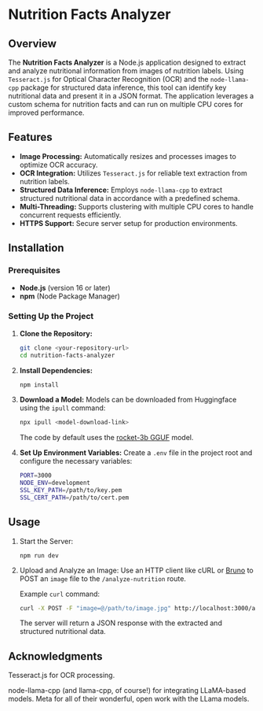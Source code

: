 # Nutrition Facts Analyzer

## Overview

The **Nutrition Facts Analyzer** is a Node.js application designed to extract and analyze nutritional information from images of nutrition labels. Using `Tesseract.js` for Optical Character Recognition (OCR) and the `node-llama-cpp` package for structured data inference, this tool can identify key nutritional data and present it in a JSON format. The application leverages a custom schema for nutrition facts and can run on multiple CPU cores for improved performance.

## Features

- **Image Processing:** Automatically resizes and processes images to optimize OCR accuracy.
- **OCR Integration:** Utilizes `Tesseract.js` for reliable text extraction from nutrition labels.
- **Structured Data Inference:** Employs `node-llama-cpp` to extract structured nutritional data in accordance with a predefined schema.
- **Multi-Threading:** Supports clustering with multiple CPU cores to handle concurrent requests efficiently.
- **HTTPS Support:** Secure server setup for production environments.

## Installation

### Prerequisites

- **Node.js** (version 16 or later)
- **npm** (Node Package Manager)

### Setting Up the Project

1. **Clone the Repository:**

   ```bash
   git clone <your-repository-url>
   cd nutrition-facts-analyzer

2. **Install Dependencies:**
    ```bash
    npm install
    ```

3. **Download a Model:**
Models can be downloaded from Huggingface using the `ipull` command:
    ```bash
    npx ipull <model-download-link>
    ```
    The code by default uses the [rocket-3b GGUF](https://huggingface.co/TheBloke/rocket-3B-GGUF/) model.

4. **Set Up Environment Variables:**
Create a `.env` file in the project root and configure the necessary variables:
    ```bash
    PORT=3000
    NODE_ENV=development
    SSL_KEY_PATH=/path/to/key.pem
    SSL_CERT_PATH=/path/to/cert.pem
    ```

## Usage
1. Start the Server:
    ```
    npm run dev
    ```

2. Upload and Analyze an Image:
    Use an HTTP client like cURL or [Bruno](https://github.com/usebruno/bruno) to POST an `image` file to the `/analyze-nutrition` route.

    Example `curl` command:
    ```bash
    curl -X POST -F "image=@/path/to/image.jpg" http://localhost:3000/analyze-nutrition
    ```
    The server will return a JSON response with the extracted and structured nutritional data. 

## Acknowledgments
Tesseract.js for OCR processing.  

node-llama-cpp (and llama-cpp, of course!) for integrating LLaMA-based models.
Meta for all of their wonderful, open work with the LLama models.
